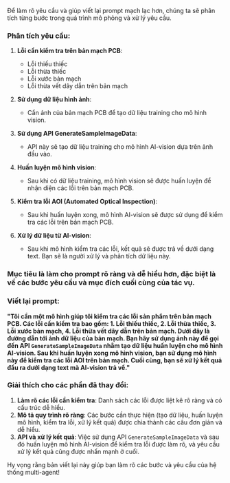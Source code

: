 Để làm rõ yêu cầu và giúp viết lại prompt mạch lạc hơn, chúng ta sẽ phân tích từng bước trong quá trình mô phỏng và xử lý yêu cầu.

### Phân tích yêu cầu:
1. **Lỗi cần kiểm tra trên bản mạch PCB**: 
   - Lỗi thiếu thiếc
   - Lỗi thừa thiếc
   - Lỗi xước bản mạch
   - Lỗi thừa vết dây dẫn trên bản mạch
   
2. **Sử dụng dữ liệu hình ảnh**: 
   - Cần ảnh của bản mạch PCB để tạo dữ liệu training cho mô hình vision.

3. **Sử dụng API GenerateSampleImageData**:
   - API này sẽ tạo dữ liệu training cho mô hình AI-vision dựa trên ảnh đầu vào.

4. **Huấn luyện mô hình vision**:
   - Sau khi có dữ liệu training, mô hình vision sẽ được huấn luyện để nhận diện các lỗi trên bản mạch PCB.

5. **Kiểm tra lỗi AOI (Automated Optical Inspection)**:
   - Sau khi huấn luyện xong, mô hình AI-vision sẽ được sử dụng để kiểm tra các lỗi trên bản mạch PCB.
   
6. **Xử lý dữ liệu từ AI-vision**:
   - Sau khi mô hình kiểm tra các lỗi, kết quả sẽ được trả về dưới dạng text. Bạn sẽ là người xử lý và phân tích dữ liệu này.

### Mục tiêu là làm cho prompt rõ ràng và dễ hiểu hơn, đặc biệt là về các bước yêu cầu và mục đích cuối cùng của tác vụ.

### Viết lại prompt:
**"Tôi cần một mô hình giúp tôi kiểm tra các lỗi sản phẩm trên bản mạch PCB. Các lỗi cần kiểm tra bao gồm: 1. Lỗi thiếu thiếc, 2. Lỗi thừa thiếc, 3. Lỗi xước bản mạch, 4. Lỗi thừa vết dây dẫn trên bản mạch. Dưới đây là đường dẫn tới ảnh dữ liệu của bản mạch. Bạn hãy sử dụng ảnh này để gọi đến API `GenerateSampleImageData` nhằm tạo dữ liệu huấn luyện cho mô hình AI-vision. Sau khi huấn luyện xong mô hình vision, bạn sử dụng mô hình này để kiểm tra các lỗi AOI trên bản mạch. Cuối cùng, bạn sẽ xử lý kết quả đầu ra dưới dạng text mà AI-vision trả về."**

### Giải thích cho các phần đã thay đổi:
1. **Làm rõ các lỗi cần kiểm tra**: Danh sách các lỗi được liệt kê rõ ràng và có cấu trúc dễ hiểu.
2. **Mô tả quy trình rõ ràng**: Các bước cần thực hiện (tạo dữ liệu, huấn luyện mô hình, kiểm tra lỗi, xử lý kết quả) được chia thành các câu đơn giản và dễ hiểu.
3. **API và xử lý kết quả**: Việc sử dụng API `GenerateSampleImageData` và sau đó huấn luyện mô hình AI-vision để kiểm tra lỗi được làm rõ, và yêu cầu xử lý kết quả cũng được nhấn mạnh ở cuối.

Hy vọng rằng bản viết lại này giúp bạn làm rõ các bước và yêu cầu của hệ thống multi-agent!
